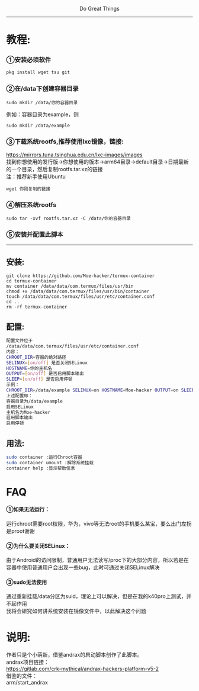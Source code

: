 <p align="center">Do Great Things</p>         

--------
# 教程:    
### ①安装必须软件
```sh
pkg install wget tsu git
```  
### ②在/data下创建容器目录      
```shell
sudo mkdir /data/你的容器目录
```
例如：容器目录为example，则      
```shell
sudo mkdir /data/example
```
### ③下载系统rootfs,推荐使用lxc镜像，链接:     
https://mirrors.tuna.tsinghua.edu.cn/lxc-images/images      
找到你想使用的发行版→你想使用的版本→arm64目录→default目录→日期最新的一个目录，然后复制rootfs.tar.xz的链接      
注：推荐新手使用Ubuntu      
```shell
wget 你刚复制的链接
```
### ④解压系统rootfs      
```shell
sudo tar -xvf rootfs.tar.xz -C /data/你的容器目录
```
### ⑤安装并配置此脚本      
--------

## 安装:
```shell
git clone https://github.com/Moe-hacker/termux-container
cd termux-container
mv container /data/data/com.termux/files/usr/bin
chmod +x /data/data/com.termux/files/usr/bin/container
touch /data/data/com.termux/files/usr/etc/container.conf
cd ..
rm -rf termux-container
```
## 配置:
```sh
配置文件位于      
/data/data/com.termux/files/usr/etc/container.conf      
内容：      
CHROOT_DIR=容器的绝对路径      
SELINUX=[on/off] 是否关闭SELinux       
HOSTNAME=你的主机名      
OUTPUT=[on/off] 是否启用脚本输出      
SLEEP=[on/off] 是否启用停顿        
示例：      
CHROOT_DIR=/data/example SELINUX=on HOSTNAME=Moe-hacker OUTPUT=on SLEEP=on      
上述配置即：    
容器目录为/data/example       
启用SELinux       
主机名为Moe-hacker       
启用脚本输出       
启用停顿        
```
## 用法:
```sh
sudo container :运行Chroot容器      
sudo container umount :解除系统挂载      
container help :显示帮助信息    
```  
# FAQ      
#### ①如果无法运行：
运行chroot需要root权限，华为，vivo等无法root的手机要么某宝，要么出门左拐是proot谢谢     
#### ②为什么要关闭SELinux：      
由于Android的访问限制，普通用户无法读写/proc下的大部分内容，所以若是在容器中使用普通用户会出现一些bug，此时可通过关闭SELinux解决      
#### ③sudo无法使用      
通过重新挂载/data分区为suid，理论上可以解决，但是在我的k40pro上测试，并不起作用      
我将会研究如何讲系统安装在镜像文件中，以此解决这个问题            
# 说明:      
作者只是个小萌新，借鉴andrax的启动脚本创作了此脚本。      
andrax项目链接：      
https://gitlab.com/crk-mythical/andrax-hackers-platform-v5-2      
借鉴的文件：      
arm/start_andrax      
